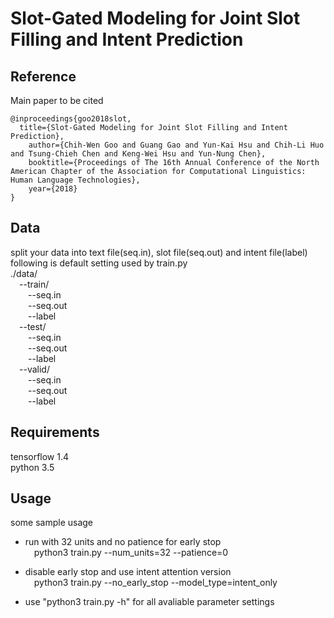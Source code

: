# Slot-Gated Modeling for Joint Slot Filling and Intent Prediction

## Reference
Main paper to be cited

```
@inproceedings{goo2018slot,
  title={Slot-Gated Modeling for Joint Slot Filling and Intent Prediction},
    author={Chih-Wen Goo and Guang Gao and Yun-Kai Hsu and Chih-Li Huo and Tsung-Chieh Chen and Keng-Wei Hsu and Yun-Nung Chen},
    booktitle={Proceedings of The 16th Annual Conference of the North American Chapter of the Association for Computational Linguistics: Human Language Technologies},
    year={2018}
}
```

## Data
split your data into text file(seq.in), slot file(seq.out) and intent file(label) <br>
following is default setting used by train.py <br>
./data/ <br>
&emsp;--train/ <br>
&emsp;&emsp;--seq.in <br>
&emsp;&emsp;--seq.out <br>
&emsp;&emsp;--label <br>
&emsp;--test/ <br>
&emsp;&emsp;--seq.in <br>
&emsp;&emsp;--seq.out <br>
&emsp;&emsp;--label <br>
&emsp;--valid/ <br>
&emsp;&emsp;--seq.in <br>
&emsp;&emsp;--seq.out <br>
&emsp;&emsp;--label

## Requirements
tensorflow 1.4 <br>
python 3.5

## Usage
some sample usage <br>
* run with 32 units and no patience for early stop <br>
&emsp;python3 train.py --num_units=32 --patience=0

* disable early stop and use intent attention version <br>
&emsp;python3 train.py --no_early_stop --model_type=intent_only

* use "python3 train.py -h" for all avaliable parameter settings
